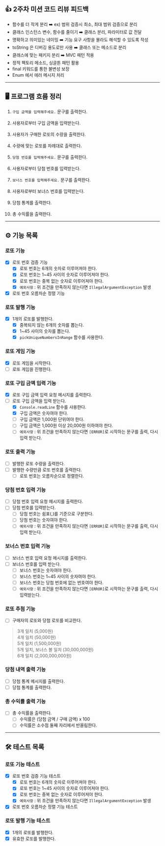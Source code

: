 ## 👍 2주차 미션 코드 리뷰 피드백
- 함수를 더 작게 분리 ➡️ ex) 범위 검증시 최소, 최대 범위 검증으로 분리
- 클래스 인스턴스 변수, 함수를 줄이기 ➡️ 클래스 분리, 파라미터로 값 전달
- 명확하고 의미있는 네이밍 ➡️ 기능 요구 사항을 몰라도 해석할 수 있도록 작성
- toString 은 디버깅 용도로만 사용 ➡️ 클래스 또는 메소드로 분리
- 클래스에 맞는 패키지 분리 ➡️ MVC 패턴 적용
- 정적 팩토리 메소드, 싱글톤 패턴 활용
- final 키워드를 통한 불변성 보장
- Enum 에서 에러 메시지 처리

---

## 🖥 프로그램 흐름 정리

1. `구입 금액을 입력해주세요.` 문구를 출력한다.
<br><br>
2. 사용자로부터 구입 금액을 입력받는다.
<br><br>
3. 사용자가 구매한 로또의 수량을 출력한다.
<br><br>
4. 수량에 맞는 로또를 차례대로 출력한다.
<br><br>
5. `당첨 번호를 입력해주세요.` 문구를 출력한다.
<br><br>
6. 사용자로부터 당첨 번호를 입력받는다.
<br><br>
7. `보너스 번호를 입력해주세요.` 문구를 출력한다.
<br><br>
8. 사용자로부터 보너스 번호를 입력받는다.
<br><br>
9. 당첨 통계를 출력한다.
<br><br>
10. 총 수익률을 출력한다.

--- 

## ⚙️ 기능 목록

### 로또 기능
- [X] 로또 번호 검증 기능
  - [X] 로또 번호는 6개의 숫자로 이루어져야 한다.
  - [X] 로또 번호는 1~45 사이의 숫자로 이루어져야 한다.
  - [X] 로또 번호는 중복 없는 숫자로 이루어져야 한다.
  - [X] `예외사항` : 위 조건을 만족하지 않는다면 `IllegalArgumentException` 발생
- [X] 로또 번호 오름차순 정렬 기능

### 로또 발행 기능
- [X] 1개의 로또를 발행한다.
  - [X] 중복되지 않는 6개의 숫자를 뽑는다.
  - [X] 1~45 사이의 숫자를 뽑는다.
  - [X] `pickUniqueNumbersInRange` 함수를 사용한다.

### 로또 게임 기능
- [X] 로또 게임을 시작한다.
- [ ] 로또 게임을 진행한다.

### 로또 구입 금액 입력 기능
- [X] 로또 구입 금액 입력 요청 메시지를 출력한다.
- [ ] 로또 구입 금액을 입력 받는다.
  - [X] `Console.readLine` 함수를 사용한다. 
  - [X] 구입 금액은 숫자여야 한다.
  - [ ] 구입 금액은 1,000원 단위여야 한다.
  - [ ] 구입 금액은 1,000원 이상 20,000원 이하여야 한다.
  - [ ] `예외사항` : 위 조건을 만족하지 않는다면 `[ERROR]`로 시작하는 문구를 출력, 다시 입력 받는다.

### 로또 출력 기능
- [ ] 발행한 로또 수량을 출력한다.
- [ ] 발행한 수량만큼 로또 번호를 출력한다.
  - [ ] 로또 번호는 오름차순으로 정렬한다.

### 당첨 번호 입력 기능
- [ ] 당첨 번호 입력 요청 메시지를 출력한다.
- [ ] 당첨 번호를 입력받는다.
  - [ ] 당첨 번호는 쉼표(,)를 기준으로 구분한다.
  - [ ] 당첨 번호는 숫자여야 한다.
  - [ ] `예외사항` : 위 조건을 만족하지 않는다면 `[ERROR]`로 시작하는 문구를 출력, 다시 입력 받는다.

### 보너스 번호 입력 기능
- [ ] 보너스 번호 입력 요청 메시지를 출력한다.
- [ ] 보너스 번호를 입력 받는다.
  - [ ] 보너스 번호는 숫자여야 한다.
  - [ ] 보너스 번호는 1~45 사이의 숫자여야 한다.
  - [ ] 보너스 번호는 당첨 번호에 없는 번호여야 한다.
  - [ ] `예외사항` : 위 조건을 만족하지 않는다면 `[ERROR]`로 시작하는 문구를 출력, 다시 입력받는다.
  
### 로또 추첨 기능
- [ ] 구매자의 로또와 당첨 로또를 비교한다.
> 3개 일치 (5,000원) <br>
4개 일치 (50,000원) <br>
5개 일치 (1,500,000원) <br>
5개 일치, 보너스 볼 일치 (30,000,000원) <br>
6개 일치 (2,000,000,000원) <br>

### 당첨 내역 출력 기능
- [ ] 당첨 통계 메시지를 출력한다.
- [ ] 당첨 통계를 출력한다.

### 총 수익률 출력 기능
- [ ] 총 수익률을 출력한다.
  - [ ] 수익률은 (당첨 금액 / 구매 금액) x 100 
  - [ ] 수익률은 소수점 둘째 자리에서 반올림한다.

---

## 🛠 테스트 목록

### 로또 기능 테스트
- [X] 로또 번호 검증 기능 테스트
  - [X] 로또 번호는 6개의 숫자로 이루어져야 한다.
  - [X] 로또 번호는 1~45 사이의 숫자로 이루어져야 한다.
  - [X] 로또 번호는 중복 없는 숫자로 이루어져야 한다.
  - [X] `예외사항` : 위 조건을 만족하지 않는다면 `IllegalArgumentException` 발생
- [X] 로또 번호 오름차순 정렬 기능 테스트

### 로또 발행 기능 테스트
- [X] 1개의 로또를 발행한다.
- [X] 유효한 로또를 발행한다.